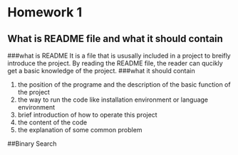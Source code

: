 # Homework 1
## What is README file and what it should contain
###what is README
It is a file that is ususally included in a project to breifly introduce the project. By reading the README file, the reader can qucikly get a basic knowledge of the project. 
###what it should contain
1. the position of the programe and the description of the basic function of the project
2. the way to run the code like installation environment or language environment
3. brief introduction of how to operate this project
4. the content of the code
5. the explanation of some common problem

##Binary Search
